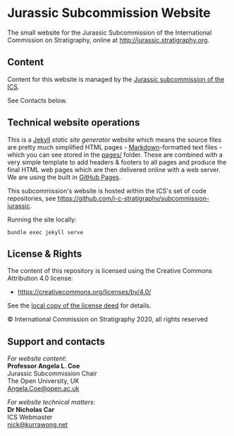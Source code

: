 # Jurassic Subcommission Website
The small website for the Jurassic Subcommission of the International Commission on Stratigraphy, online at <http://jurassic.stratigraphy.org>.


## Content
Content for this website is managed by the [Jurassic subcommission of the ICS](https://stratigraphy.org/subcommissions#jurassic).

See Contacts below.


## Technical website operations
This is a [Jekyll](https://jekyllrb.com/) *static site generator* website which means the source files are pretty much simplified HTML pages - [Markdown](https://github.com/adam-p/markdown-here/wiki/Markdown-Cheatsheet)-formatted text files - which you can see stored in the [pages/](pages/) folder. These are combined with a very simple template to add headers & footers to all pages and produce the final HTML web pages which are then delivered online with a web server. We are using the built in [GitHub Pages](https://pages.github.com/).

This subcommission's website is hosted within the ICS's set of code repositories, see <https://github.com/i-c-stratigraphy/subcommission-jurassic>.

Running the site locally:

```
bundle exec jekyll serve
```


## License & Rights
The content of this repository is licensed using the Creative Commons Attribution 4.0 license:

* <https://creativecommons.org/licenses/by/4.0/>

See the [local copy of the license deed](LICENSE) for details.

&copy; International Commission on Stratigraphy 2020, all rights reserved


## Support and contacts
*For website content:*  
**Professor Angela L. Coe**  
Jurassic Subcommission Chair  
The Open University, UK  
<Angela.Coe@open.ac.uk>  


*For website technical matters:*  
**Dr Nicholas Car**  
ICS Webmaster  
<nick@kurrawong.net>  
